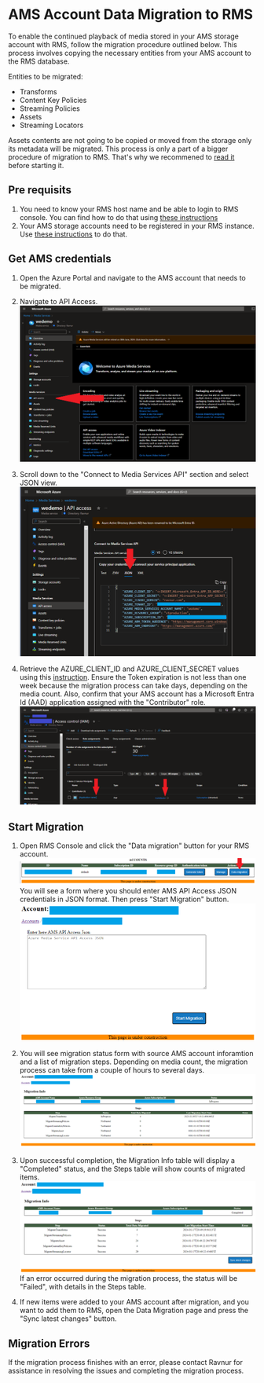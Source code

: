 # AMS Account Data Migration to RMS

To enable the continued playback of media stored in your AMS storage account with RMS, follow the migration procedure outlined below. This process involves copying the  necessary entities from your AMS account to the RMS database.

Entities to be migrated:
- Transforms
- Content Key Policies
- Streaming Policies
- Assets
- Streaming Locators

Assets contents are not going to be copied or moved from the storage only its metadata will be migrated.
This process is only a part of a bigger procedure of migration to RMS. That's why we recommened to [read it](docs/app-migration.md) before starting it.

## Pre requisits

1. You need to know your RMS host name and be able to login to RMS console. You can find how to do that using [these instructions](how-to-get-credentials.md)
2. Your AMS storage accounts need to be registered in your RMS instance. Use [these instructions](custom-storage.md) to do that.

## Get AMS credentials

1. Open the Azure Portal and navigate to the AMS account that needs to be migrated.

2. Navigate to API Access.
      ![Console credentials](img/data-migration-select-api.png)

3. Scroll down to the "Connect to Media Services API" section and select JSON view.
      ![Console credentials](img/data-migration-json.png)

4. Retrieve the AZURE_CLIENT_ID and AZURE_CLIENT_SECRET values using this [instruction](https://learn.microsoft.com/en-us/azure/databricks/dev-tools/service-prin-aad-token#--provision-a-service-principal-in-azure-portal). Ensure the Token expiration is not less than one week because the migration process can take days, depending on the media count. Also, confirm that your AMS account has a Microsoft Entra Id (AAD) application assigned with the "Contributor" role.
      ![Console credentials](img/data-migration-iam.png)
   
## Start Migration

1. Open RMS Console and click the "Data migration" button for your RMS account.
      ![Console credentials](img/data-migration-console.png)
You will see a form where you should enter AMS API Access JSON credentials in JSON format. Then press "Start Migration" button.
      ![Console credentials](img/data-migration-start2.png)

2. You will see migration status form with source AMS account inforamtion and a list of migration steps. Depending on media count, the migration process can take from a couple of hours to several days.
      ![Console credentials](img/data-migration-inprogress.png)

3. Upon successful completion, the Migration Info table will display a "Completed" status, and the Steps table will show counts of migrated items.
      ![Console credentials](img/data-migration-finished.png)
   If an error occurred during the migration process, the status will be "Failed", with details in the Steps table.

4. If new items were added to your AMS account after migration, and you want to add them to RMS, open the Data Migration page and press the "Sync latest changes" button.

## Migration Errors
If the migration process finishes with an error, please contact Ravnur for assistance in resolving the issues and completing the migration process.
